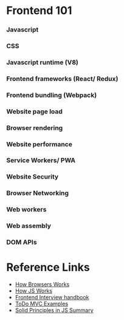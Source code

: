 # Frontend 101

### Javascript

### CSS

### Javascript runtime (V8)

### Frontend frameworks (React/ Redux)

### Frontend bundling (Webpack)

### Website page load

### Browser rendering

### Website performance

### Service Workers/ PWA

### Website Security

### Browser Networking

### Web workers

### Web assembly

### DOM APIs

# Reference Links 

- [How Browsers Works](https://www.html5rocks.com/en/tutorials/internals/howbrowserswork/)
- [How JS Works](https://blog.sessionstack.com/how-javascript-works/home)
- [Frontend Interview handbook](https://github.com/yangshun/front-end-interview-handbook)
- [ToDo MVC Examples](https://github.com/tastejs/todomvc/tree/master/examples)
- [Solid Principles in JS Summary]()

 
